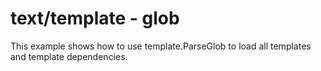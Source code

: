 # text/template - glob

This example shows how to use template.ParseGlob to load all templates and template dependencies.
